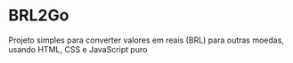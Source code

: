 # BRL2Go
Projeto simples para converter valores em reais (BRL) para outras moedas, usando HTML, CSS e JavaScript puro
